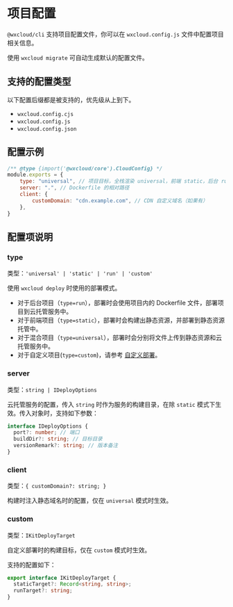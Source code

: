 # 项目配置

`@wxcloud/cli` 支持项目配置文件，你可以在 `wxcloud.config.js` 文件中配置项目相关信息。

使用 `wxcloud migrate` 可自动生成默认的配置文件。

## 支持的配置类型

以下配置后缀都是被支持的，优先级从上到下。

- `wxcloud.config.cjs`
- `wxcloud.config.js`
- `wxcloud.config.json`

## 配置示例

```js
/** @type {import('@wxcloud/core').CloudConfig} */
module.exports = {
    type: "universal", // 项目目标，全栈渲染 universal，前端 static，后台 run 
    server: ".", // Dockerfile 的相对路径
    client: {
        customDomain: "cdn.example.com", // CDN 自定义域名（如果有）
    },
}
```

## 配置项说明

### type

类型：`'universal' | 'static' | 'run' | 'custom'`

使用 `wxcloud deploy` 时使用的部署模式。

- 对于后台项目（`type=run`），部署时会使用项目内的 Dockerfile 文件，部署项目到云托管服务中。
- 对于前端项目（`type=static`），部署时会构建出静态资源，并部署到静态资源托管中。
- 对于混合项目（`type=universal`），部署时会分别将文件上传到静态资源和云托管服务中。
- 对于自定义项目(`type=custom`)，请参考 [自定义部署](../terminology/cloudkit.md#自定义部署目标)。

### server

类型：`string | IDeployOptions`

云托管服务的配置，传入 `string` 时作为服务的构建目录，在除 `static` 模式下生效。传入对象时，支持如下参数：

```ts
interface IDeployOptions {
  port?: number; // 端口
  buildDir?: string; // 目标目录
  versionRemark?: string; // 版本备注
}
```

### client

类型：`{ customDomain?: string; }`

构建时注入静态域名时的配置，仅在 `universal` 模式时生效。

### custom

类型：`IKitDeployTarget`

自定义部署时的构建目标，仅在 `custom` 模式时生效。

支持的配置如下：

```ts
export interface IKitDeployTarget {
  staticTarget?: Record<string, string>;
  runTarget?: string;
}
```